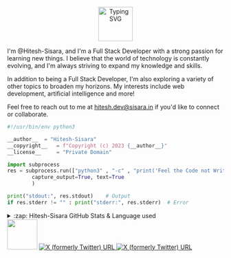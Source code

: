 <p align="center">
<a href="https://github.com/Hitesh-Sisara/">
     <img height="80" src="https://readme-typing-svg.demolab.com?font=Delius&size=17&duration=2000&pause=100&multiline=true&width=600&height=80&color=247d89&lines=Hello there! 👋;I'm @Hitesh-Sisara;MERN Stack Developer | React Developer | Flutter Developer;" alt="Typing SVG" />
</a>

</p>
I'm @Hitesh-Sisara, and I'm a Full Stack Developer with a strong passion for learning new things. I believe that the world of technology is constantly evolving, and I'm always striving to expand my knowledge and skills.


In addition to being a Full Stack Developer, I'm also exploring a variety of other topics to broaden my horizons. My interests include web development, artificial intelligence and more!

Feel free to reach out to me at hitesh.dev@sisara.in if you'd like to connect or collaborate.

```python
#!/usr/bin/env python3

__author__	= "Hitesh-Sisara"
__copyright__   = f"Copyright (c) 2023 {__author__}"
__license__ 	= "Private Domain"

import subprocess
res = subprocess.run(["python3" , "-c" , "print('Feel the Code not Write it')"],
		capture_output=True, text=True
		)

print("stdout:", res.stdout)	# Output
if res.stderr != "" : print("stderr:", res.stderr)	# Error

```

<details>
  <summary>:zap: Hitesh-Sisara GitHub Stats & Language used</summary>
  <br>
  <img align="left" alt="innovatorved GitHub Stats" src="https://github-readme-stats.vercel.app/api?username=Hitesh-Sisara&show_icons=true&theme=cobalt&hide_border=true" /><br>
</details>

<img height="70px" src="https://skillicons.dev/icons?i=flutter,react,nextjs,nodejs,javascript,typescript,supabase,python,bash,flask,git,github,graphql,aws,gcp,cloudflare,docker,firebase,githubactions,go,mongodb,mysql,planetscale,prisma,tailwind,vscode" />


<a href="https://twitter.com/hitesh_sisara">

<img alt="X (formerly Twitter) URL" src="https://img.shields.io/twitter/url?url=https%3A%2F%2Ftwitter.com%2Fhitesh_sisara&style=social&logo=x&logoColor=black&label=%40Hitesh_Sisara&labelColor=black">

</a>


<a href="https://twitter.com/hitesh_sisara">

<img alt="X (formerly Twitter) URL" src="https://img.shields.io/twitter/url?url=https%3A%2F%2Fwww.linkedin.com%2Fin%2Fhitesh-sisara-59354a1b4%2F&style=social&logo=Linkedin&logoColor=blue&label=Hitesh%20Sisara&labelColor=blue">

</a>



